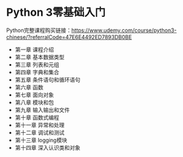 # Python 3零基础入门

Python完整课程购买链接：https://www.udemy.com/course/python3-chinese/?referralCode=47E6E4492ED7893DB0BE

* 第一章 课程介绍
* 第二章 基本数据类型
* 第三章 列表和元组
* 第四章 字典和集合
* 第五章 条件语句和循环语句
* 第六章 函数
* 第七章 面向对象
* 第八章 模块和包
* 第九章 输入输出和文件
* 第十章 函数式编程
* 第十一章 异常和处理
* 第十二章 调试和测试
* 第十三章 logging模块
* 第十四章 深入认识类和对象
